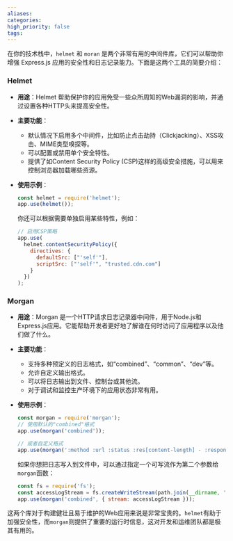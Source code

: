 ```yaml
---
aliases: 
categories: 
high_priority: false
tags:
---
```

在你的技术栈中，`helmet` 和 `moran` 是两个非常有用的中间件库，它们可以帮助你增强 Express.js 应用的安全性和日志记录能力。下面是这两个工具的简要介绍：

### Helmet
- **用途**：Helmet 帮助保护你的应用免受一些众所周知的Web漏洞的影响，并通过设置各种HTTP头来提高安全性。
- **主要功能**：
  - 默认情况下启用多个中间件，比如防止点击劫持（Clickjacking）、XSS攻击、MIME类型嗅探等。
  - 可以配置或禁用单个安全特性。
  - 提供了如Content Security Policy (CSP)这样的高级安全措施，可以用来控制浏览器加载哪些资源。
  
- **使用示例**：
  ```javascript
  const helmet = require('helmet');
  app.use(helmet());
  ```

  你还可以根据需要单独启用某些特性，例如：
  ```javascript
  // 启用CSP策略
  app.use(
    helmet.contentSecurityPolicy({
      directives: {
        defaultSrc: ["'self'"],
        scriptSrc: ["'self'", "trusted.cdn.com"]
      }
    })
  );
  ```

### Morgan
- **用途**：Morgan 是一个HTTP请求日志记录器中间件，用于Node.js和Express.js应用。它能帮助开发者更好地了解谁在何时访问了应用程序以及他们做了什么。
- **主要功能**：
  - 支持多种预定义的日志格式，如“combined”、“common”、“dev”等。
  - 允许自定义输出格式。
  - 可以将日志输出到文件、控制台或其他流。
  - 对于调试和监控生产环境下的应用状态非常有用。

- **使用示例**：
  ```javascript
  const morgan = require('morgan');
  // 使用默认的"combined"格式
  app.use(morgan('combined'));
  
  // 或者自定义格式
  app.use(morgan(':method :url :status :res[content-length] - :response-time ms'));
  ```

  如果你想把日志写入到文件中，可以通过指定一个可写流作为第二个参数给`morgan`函数：
  ```javascript
  const fs = require('fs');
  const accessLogStream = fs.createWriteStream(path.join(__dirname, 'access.log'), { flags: 'a' });
  app.use(morgan('combined', { stream: accessLogStream }));
  ```

这两个库对于构建健壮且易于维护的Web应用来说是非常宝贵的。`helmet`有助于加强安全性，而`morgan`则提供了重要的运行时信息，这对开发和运维团队都是极其有用的。